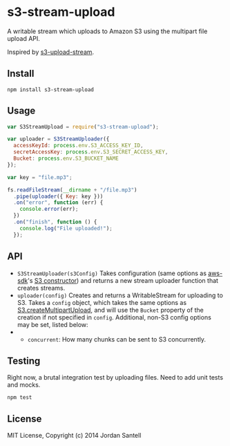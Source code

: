 # s3-stream-upload

A writable stream which uploads to Amazon S3 using the multipart file upload API.

Inspired by [s3-upload-stream](https://github.com/nathanpeck/s3-upload-stream).

## Install

```
npm install s3-stream-upload
```

## Usage

```javascript
var S3StreamUpload = require("s3-stream-upload");

var uploader = S3StreamUploader({
  accessKeyId: process.env.S3_ACCESS_KEY_ID,
  secretAccessKey: process.env.S3_SECRET_ACCESS_KEY,
  Bucket: process.env.S3_BUCKET_NAME
});

var key = "file.mp3";

fs.readFileStream(__dirname + "/file.mp3")
  .pipe(uploader({ Key: key }))
  .on("error", function (err) {
    console.error(err);
  })
  .on("finish", function () {
    console.log("File uploaded!");
  });
```

## API

* `S3StreamUploader(s3Config)` Takes configuration (same options as [aws-sdk](https://www.npmjs.org/package/aws-sdk)'s [S3 constructor](http://docs.aws.amazon.com/AWSJavaScriptSDK/latest/frames.html)) and returns a new stream uploader function that creates streams.
* `uploader(config)` Creates and returns a WritableStream for uploading to S3. Takes a `config` object, which takes the same options as [S3.createMultipartUpload](http://docs.aws.amazon.com/AWSJavaScriptSDK/latest/frames.html), and will use the `Bucket` property of the creation if not specified in `config`. Additional, non-S3 config options may be set, listed below:
* * `concurrent`: How many chunks can be sent to S3 concurrently.

## Testing

Right now, a brutal integration test by uploading files. Need to add unit tests and mocks.

```
npm test
```

## License

MIT License, Copyright (c) 2014 Jordan Santell
